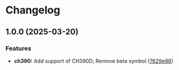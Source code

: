 # Changelog

## 1.0.0 (2025-03-20)


### Features

* **ch390:** Add support of CH390D; Remove beta symbol ([7629e86](https://github.com/kostaond/esp-eth-drivers/commit/7629e86b2ddfe629e5fe89335b02d033779118e8))
